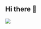 ## Hi there 👋

![](https://github-readme-stats.vercel.app/api?username=你的Github用户名e&show_icons=true&theme=transparent)

